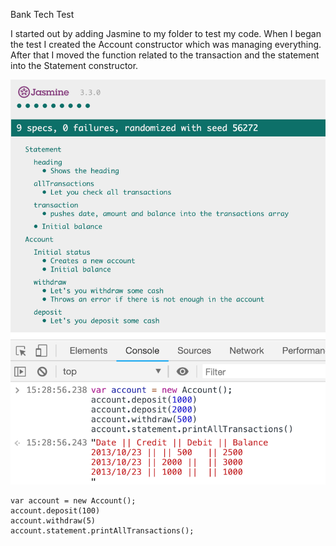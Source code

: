Bank Tech Test

I started out by adding Jasmine to my folder to test my code.
When I began the test I created the Account constructor which was managing everything.
After that I moved the function related to the transaction and the statement into the Statement constructor.


![alt text](https://github.com/lucafrancesc/BankTechTest/blob/master/Screenshot%202019-01-15%20at%2015.29.05.png)

```
var account = new Account();
account.deposit(100)
account.withdraw(5)
account.statement.printAllTransactions();
```
